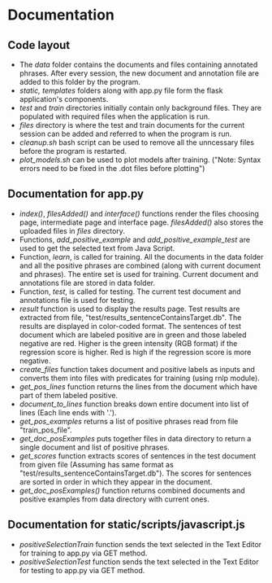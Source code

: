 # Documentation
## Code layout
* The *data* folder contains the documents and files containing annotated phrases. After every session, the new document and annotation file are added to this folder by the program.
* *static, templates* folders along with app.py file form the flask application's components.
* *test* and *train* directories initially contain only background files. They are populated with required files when the application is run.
* *files* directory is where the test and train documents for the current session can be added and referred to when the program is run.
* *cleanup.sh* bash script can be used to remove all the unncessary files before the program is restarted.
* *plot_models.sh* can be used to plot models after training. ("Note: Syntax errors need to be fixed in the .dot files before plotting")

## Documentation for app.py

* *index()*, *filesAdded()* and *interface()* functions render the files choosing page, intermediate page and interface page. *filesAdded()* also stores the uploaded files in *files* directory.
* Functions, *add_positive_example* and *add_positive_example_test* are used to get the selected text from Java Script.
* Function, *learn*, is called for training. All the documents in the data folder and all the positive phrases are combined (along with current document and phrases). The entire set is used for training. Current document and annotations file are stored in data folder.
* Function, *test*, is called for testing. The current test document and annotations file is used for testing.  
* *result* function is used to display the results page. Test results are extracted from file, "test/results_sentenceContainsTarget.db". The results are displayed in color-coded format. The sentences of test document which are labeled positive are in green and those labeled negative are red. Higher is the green intensity (RGB format) if the regression score is higher. Red is high if the regression score is more negative. 
* *create_files* function takes document and positive labels as inputs and converts them into files with predicates for training (using rnlp module).
* *get_pos_lines* function returns the lines from the document which have part of them labeled positive.
* *document_to_lines* function breaks down entire document into list of lines (Each line ends with '.').
* *get_pos_examples* returns a list of positive phrases read from file "train_pos_file".
* *get_doc_posExamples* puts together files in data directory to return a single document and list of positive phrases.
* *get_scores* function extracts scores of sentences in the test document from given file (Assuming has same format as "test/results_sentenceContainsTarget.db"). The scores for sentences are sorted in order in which they appear in the document.
* *get_doc_posExamples()* function returns combined documents and positive examples from data directory with current ones.

## Documentation for  static/scripts/javascript.js
* *positiveSelectionTrain* function sends the text selected in the Text Editor for training to app.py via GET method.
* *positiveSelectionTest* function sends the text selected in the Text Editor for testing to app.py via GET method.
